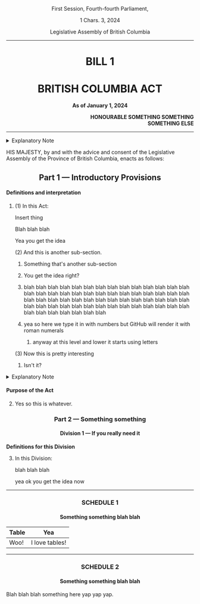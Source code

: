 <div align="center">

First Session, Fourth-fourth Parliament,

1 Chars. 3, 2024

Legislative Assembly of British Columbia

<hr/>

<h1>BILL 1</h1>
<h1>BRITISH COLUMBIA ACT</h1>

**As of January 1, 2024**

</div>

<div align="right">

**HONOURABLE SOMETHING SOMETHING**<br/>
**SOMETHING ELSE**

</div>

<hr/>

<details>
<summary>Explanatory Note</summary>
This bill continues whatever.
</details>

HIS MAJESTY, by and with the advice and consent of the Legislative Assembly of the Province of British Columbia, enacts as follows:

<div align="center">
<h2>Part 1 — Introductory Provisions</h2>
</div>

#### Definitions and interpretation

1. (1) In this Act:

   Insert thing

   Blah blah blah

   Yea you get the idea

   (2) And this is another sub-section.

   1. Something that's another sub-section

   2. You get the idea right?

   3. blah blah blah blah blah blah blah blah blah blah blah blah blah blah blah blah blah blah blah blah blah blah blah blah blah blah blah blah blah blah blah blah blah blah blah blah blah blah blah blah blah blah blah blah blah blah blah blah blah blah blah blah blah blah blah blah blah blah blah blah blah blah blah

   4. yea so here we type it in with numbers but GitHub will render it with roman numerals
      1. anyway at this level and lower it starts using letters

   (3) Now this is pretty interesting

   1. Isn't it?

<details>
<summary>Explanatory Note</summary>
Talks about the section.
</details>

#### Purpose of the Act

2. Yes so this is whatever.

<div align="center">
<h3>Part 2 — Something something</h2>
<h4>Division 1 — If you really need it</h4>
</div>

**Definitions for this Division**

3. In this Division:

   blah blah blah

   yea ok you get the idea now

<hr/>
<div align="center">

<h3>SCHEDULE 1</h2>
<h4>Something something blah blah</h4>

| Table | Yea            |
| ----- | -------------- |
| Woo!  | I love tables! |

</div>

<hr/>
<div align="center">

<h3>SCHEDULE 2</h2>
<h4>Something something blah blah</h4>

</div>

Blah blah blah something here yap yap yap.
